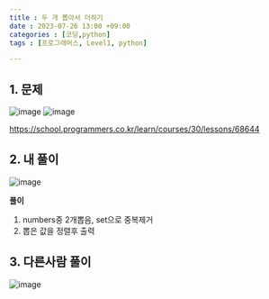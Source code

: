 ```yaml
---
title : 두 개 뽑아서 더하기
date : 2023-07-26 13:00 +09:00
categories : [코딩,python]
tags : [프로그래머스, Level1, python]

---
```

## 1. 문제
![image](https://github.com/mini0-0/mini0-0.github.io/assets/63296983/f7af0117-d31c-4a08-b88d-61ab44e49e25)
![image](https://github.com/mini0-0/mini0-0.github.io/assets/63296983/267ced70-1d79-4f7e-a189-4549ea306122)


<https://school.programmers.co.kr/learn/courses/30/lessons/68644>

## 2. 내 풀이
![image](https://github.com/mini0-0/mini0-0.github.io/assets/63296983/493c61f5-546d-48ee-a7ab-b26679e5d7d9)

**풀이**

1. numbers중 2개뽑음, set으로 중복제거
2. 뽑은 값을 정렬후 출력

## 3. 다른사람 풀이
![image](https://github.com/mini0-0/mini0-0.github.io/assets/63296983/d48194e6-ec4d-45fd-9caf-bc0ea5950f8c)
